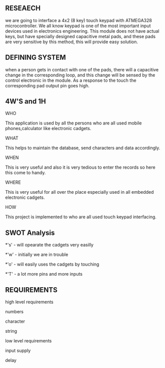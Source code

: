 ## RESEAECH 

we are going to interface a 4x2 (8 key) touch keypad with ATMEGA328 microcontroller. We all know keypad is one of the most important input devices used in electronics engineering. This module does not have actual keys, but have specially designed capacitive metal pads, and these pads are very sensitive by this method, this will provide easy solution.

## DEFINING SYSTEM

when a person gets in contact with one of the pads, there will a capacitive change in the corresponding loop, and this change will be sensed by the control electronic in the module. As a response to the touch the corresponding pad output pin goes high.  

## 4W'S and 1H

WHO

This application is used by all the persons who are all used mobile phones,calculator like electronic cadgets.

WHAT

This helps to maintain the database, send characters and data accordingly.

WHEN  

This is very useful and also it is very tedious to enter the records so here this come to handy.

WHERE 

This is very useful for all over the place especially used in all embedded electronic cadgets.

HOW

This project is implemented to who are all used touch keypad interfacing.

## SWOT Analysis

 *'s' - will opearate the cadgets very easilly
 
 *'w' - initially we are in trouble
 
 *'o' - will easily uses the cadgets by touching
 
 *'T' - a lot more pins and more inputs 
 
## REQUIREMENTS

high level requirements

numbers

character
 
string
 
low level requirements

input supply
 
delay
 

